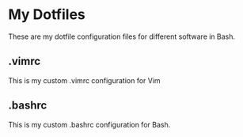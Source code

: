 # My Dotfiles
These are my dotfile configuration files for different software in Bash.
## .vimrc
This is my custom .vimrc configuration for Vim
## .bashrc
This is my custom .bashrc configuration for Bash. 
